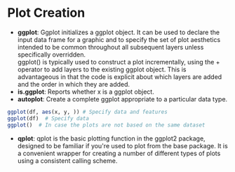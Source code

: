 Plot Creation
=============

* **ggplot**: Ggplot initializes a ggplot object. It can be used to declare the input data frame for a graphic and to specify the set of plot aesthetics intended to be common throughout all subsequent layers unless specifically overridden.  
ggplot() is typically used to construct a plot incrementally, using the + operator to add layers to the existing ggplot object.
This is advantageous in that the code is explicit about which layers are added and the order in which they are added.
* **is.ggplot**: Reports whether x is a ggplot object.
* **autoplot**: Create a complete ggplot appropriate to a particular data type.
```R
ggplot(df, aes(x, y, )) # Specify data and features
ggplot(df)  # Specify data
ggplot()  # In case the plots are not based on the same dataset
```

* **qplot**: qplot is the basic plotting function in the ggplot2 package, designed to be familiar if you're used to plot from the base package. It is a convenient wrapper for creating a number of different types of plots using a consistent calling scheme.
